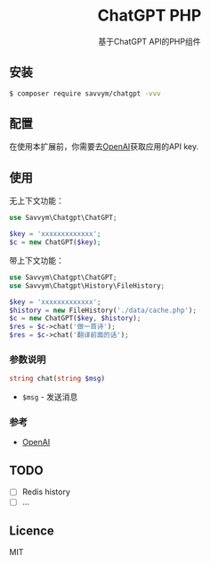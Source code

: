 <h1 align="center">ChatGPT PHP</h1>
<p align="center">基于ChatGPT API的PHP组件 </p>

## 安装
```bash
$ composer require savvym/chatgpt -vvv
```
## 配置
在使用本扩展前，你需要去[OpenAI](https://platform.openai.com/account/api-keys)获取应用的API key.

## 使用
无上下文功能：
```php
use Savvym\Chatgpt\ChatGPT;

$key = 'xxxxxxxxxxxxx';
$c = new ChatGPT($key);
```
带上下文功能：
```php
use Savvym\Chatgpt\ChatGPT;
use Savvym\Chatgpt\History\FileHistory;

$key = 'xxxxxxxxxxxxx';
$history = new FileHistory('./data/cache.php');
$c = new ChatGPT($key, $history);
$res = $c->chat('做一首诗');
$res = $c->chat('翻译前面的话');
```
### 参数说明
```php
string chat(string $msg)
```
> 
- `$msg` - 发送消息

### 参考
- [OpenAI](https://platform.openai.com/)

## TODO
- [ ] Redis history
- [ ] ...
## Licence
MIT